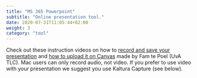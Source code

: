 ```yaml
---
title: "MS 365 Powerpoint"
subtitle: "Online presentation tool."
date: 2020-07-31T11:05:44+02:00
weight: 3
category: "tool"
---
```


Check out these instruction videos on how to [record and save your presentation](https://youtu.be/JhKynNJUAIo) and [how to upload it on Canvas](https://youtu.be/9ltM3nLcwJ0) made by Fam te Poel (UvA TLC). Mac users can only record audio, not video. If you prefer to use video with your presentation we suggest you use Kaltura Capture (see below).
